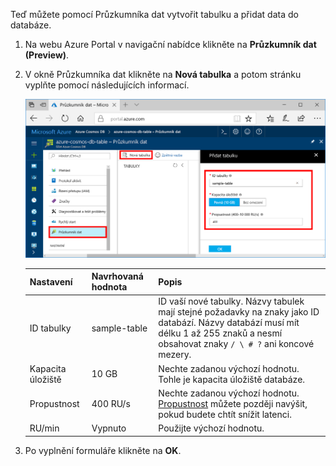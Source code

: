 Teď můžete pomocí Průzkumníka dat vytvořit tabulku a přidat data do databáze. 

1. Na webu Azure Portal v navigační nabídce klikněte na **Průzkumník dat (Preview)**. 
2. V okně Průzkumníka dat klikněte na **Nová tabulka** a potom stránku vyplňte pomocí následujících informací.

    ![Průzkumník dat na webu Azure Portal](./media/cosmos-db-create-table/azure-cosmosdb-data-explorer.png)

    Nastavení|Navrhovaná hodnota|Popis
    ---|---|---
    ID tabulky|sample-table|ID vaší nové tabulky. Názvy tabulek mají stejné požadavky na znaky jako ID databází. Názvy databází musí mít délku 1 až 255 znaků a nesmí obsahovat znaky `/ \ # ?` ani koncové mezery.
    Kapacita úložiště| 10 GB|Nechte zadanou výchozí hodnotu. Tohle je kapacita úložiště databáze.
    Propustnost|400 RU/s|Nechte zadanou výchozí hodnotu. [Propustnost](../articles/cosmos-db/request-units.md) můžete později navýšit, pokud budete chtít snížit latenci.
    RU/min|Vypnuto|Použijte výchozí hodnotu.

3. Po vyplnění formuláře klikněte na **OK**.